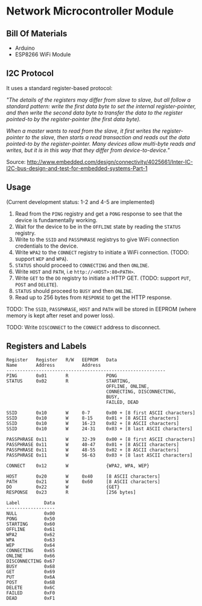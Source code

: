 Network Microcontroller Module
==============================

Bill Of Materials
-----------------

* Arduino
* ESP8266 WiFi Module


I2C Protocol
------------

It uses a standard register-based protocol:

_"The details of the registers may differ from slave to slave, but all follow a
standard pattern: write the first data byte to set the internal
register-pointer, and then write the second data byte to transfer the data to
the register pointed-to by the register-pointer (the first data byte)._

_When a master wants to read from the slave, it first writes the
register-pointer to the slave, then starts a read transaction and reads out the
data pointed-to by the register-pointer. Many devices allow multi-byte reads
and writes, but it is in this way that they differ from device-to-device."_

Source:
http://www.embedded.com/design/connectivity/4025661/Inter-IC-I2C-bus-design-and-test-for-embedded-systems-Part-1

Usage
-----

(Current development status: 1-2 and 4-5 are implemented)

1. Read from the `PING` registry and get a `PONG` response to see that the
   device is fundamentally working.
2. Wait for the device to be in the `OFFLINE` state by reading the `STATUS`
   registry.
3. Write to the `SSID` and `PASSPHRASE` registrys to give WiFi connection
   credentials to the device.
4. Write `WPA2` to the `CONNECT` registry to initiate a WiFi connection.
   (TODO: support `WEP` and `WPA`).
5. `STATUS` should proceed to `CONNECTING` and then `ONLINE`.
6. Write `HOST` and `PATH`, i.e `http://<HOST>:80<PATH>`.
7. Write `GET` to the `DO` registry to initiate a HTTP GET. (TODO: support
   `PUT`, `POST` and `DELETE`).
8. `STATUS` should proceed to `BUSY` and then `ONLINE`.
9. Read up to 256 bytes from `RESPONSE` to get the HTTP response.

TODO: The `SSID`, `PASSPHRASE`, `HOST` and `PATH` will be stored in EEPROM
(where memory is kept after reset and power loss).

TODO: Write `DISCONNECT` to the `CONNECT` address to disconnect.


Registers and Labels
--------------------

```
Register   Register   R/W   EEPROM   Data
Name       Address          Address
-----------------------------------------------------------
PING       0x01       R              PONG
STATUS     0x02       R              STARTING,
                                     OFFLINE, ONLINE,
                                     CONNECTING, DISCONNECTING,
                                     BUSY,
                                     FAILED, DEAD

SSID       0x10       W     0-7      0x00 + [8 first ASCII characters]
SSID       0x10       W     8-15     0x01 + [8 ASCII characters]
SSID       0x10       W     16-23    0x02 + [8 ASCII characters]
SSID       0x10       W     24-31    0x03 + [8 last ASCII characters]

PASSPHRASE 0x11       W     32-39    0x00 + [8 first ASCII characters]
PASSPHRASE 0x11       W     40-47    0x01 + [8 ASCII characters]
PASSPHRASE 0x11       W     48-55    0x02 + [8 ASCII characters]
PASSPHRASE 0x11       W     56-63    0x03 + [8 last ASCII characters]

CONNECT    0x12       W              {WPA2, WPA, WEP}

HOST       0x20       W     0x40     [8 ASCII characters]
PATH       0x21       W     0x60     [8 ASCII characters]
DO         0x22       W              {GET}
RESPONSE   0x23       R              [256 bytes]
```

```
Label         Data
------------------
NULL          0x00
PONG          0x50
STARTING      0x60
OFFLINE       0x61
WPA2          0x62
WPA           0x63
WEP           0x64
CONNECTING    0x65
ONLINE        0x66
DISCONNECTING 0x67
BUSY          0x68
GET           0x69
PUT           0x6A
POST          0x6B
DELETE        0x6C
FAILED        0xF0
DEAD          0xF1
```
